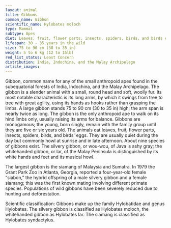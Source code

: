 ```yaml
---
layout: animal
title: Gibbons
common_name: Gibbon
scientific_name: Hylobates moloch
type: Mammal
subtype: Apes
diet: Leaves, fruit, flower parts, insects, spiders, birds, and birds eggs
lifespan: 30 - 35 years in the wild
size: 75 to 90 cm (30 to 35 in)
weight: 5 to 6 kg (12 to 15lb)
red_list_status: Least Concern
distribution: India, Indochina, and the Malay Archipelago
article_images: 
---
```


Gibbon, common name for any of the small anthropoid apes found in the subequatorial forests of India, Indochina, and the Malay Archipelago. The gibbon is a slender animal with a small, round head and soft, woolly fur. Its most notable characteristic is its long arms, by which it swings from tree to tree with great agility, using its hands as hooks rather than grasping the limbs. A large gibbon stands 75 to 90 cm (30 to 35 in) high; the arm span is nearly twice as long. The gibbon is the only anthropoid ape to walk on its hind limbs only, usually raising its arms for balance. Gibbons are monogamous; the young, born singly, remain with the family group until they are five or six years old. The animals eat leaves, fruit, flower parts, insects, spiders, birds, and birds' eggs. They are usually quiet during the day but commonly howl at sunrise and in late afternoon. About nine species of gibbons exist. The silvery gibbon, or wou-wou, of Java is ashy gray; the whitehanded gibbon, or lar, of the Malay Peninsula is distinguished by its white hands and feet and its musical howl.

The largest gibbon is the siamang of Malaysia and Sumatra. In 1979 the Grant Park Zoo in Atlanta, Georgia, reported a four-year-old female “siabon,” the hybrid offspring of a male silvery gibbon and a female siamang; this was the first known mating involving different primate species. Populations of wild gibbons have been severely reduced due to hunting and deforestation.

Scientific classification: Gibbons make up the family Hylobatidae and genus Hylobates. The silvery gibbon is classified as Hylobates moloch, the whitehanded gibbon as Hylobates lar. The siamang is classified as Hylobates syndactylus.